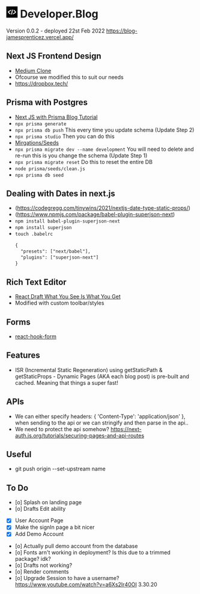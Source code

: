 # <img src="./public//brackets.png" alt="Angle Brackets" width="30" /> Developer.Blog
Version 0.0.2 - deployed 22st Feb 2022
https://blog-jamesprenticez.vercel.app/

## Next JS Frontend Design
- [Medium Clone](https://www.youtube.com/watch?v=I2dcpatq54o)
- Ofcourse we modified this to suit our needs
- https://dropbox.tech/

## Prisma with Postgres
- [Next JS with Prisma Blog Tutorial](https://vercel.com/guides/nextjs-prisma-postgres)
- ``` npx prisma generate ``` 
- ``` npx prisma db push ```  This every time you update schema (Update Step 2)
- ``` npx prisma studio ```   Then you can do this
- [Mirgations/Seeds](https://www.prisma.io/docs/guides/database/seed-database)
- ``` npx prisma migrate dev --name development ``` You will need to delete and re-run this is you change the schema (Update Step 1)
- ``` npx prisma migrate reset ``` Do this to reset the entire DB
- ``` node prisma/seeds/clean.js ``` 
- ``` npx prisma db seed ``` 

## Dealing with Dates in next.js
- (https://codegregg.com/tinywins/2021/nextjs-date-type-static-props/)
- (https://www.npmjs.com/package/babel-plugin-superjson-next)
- ``` npm install babel-plugin-superjson-next ```
- ``` npm install superjson ```
- ``` touch .babelrc ```
  ```
  {
    "presets": ["next/babel"],
    "plugins": ["superjson-next"]
  }
  ``` 
## Rich Text Editor
- [React Draft What You See Is What You Get](https://www.npmjs.com/package/react-draft-wysiwyg)
- Modified with custom toolbar/styles 

## Forms
- [react-hook-form](https://www.npmjs.com/package/react-hook-form)

## Features
- ISR (Incremental Static Regeneration) using getStaticPath & getStaticProps - Dynamic Pages (AKA each blog post) is pre-built and cached. Meaning that things a super fast!

## APIs
- We can either specify headers: { 'Content-Type': 'application/json' }, when sending to the api or we can stringify and then parse in the api..
- We need to protect the api somehow? https://next-auth.js.org/tutorials/securing-pages-and-api-routes

## Useful
- git push origin --set-upstream name

## To Do
- [o] Splash on landing page
- [o] Drafts Edit ability
- [X] User Account Page
- [X] Make the signIn page a bit nicer
- [X] Add Demo Account
- [o] Actually pull demo account from the database
- [o] Fonts arn't working in deployment? Is this due to a trimmed package? idk?
- [o] Drafts not working?
- [o] Render comments
- [o] Upgrade Session to have a username? https://www.youtube.com/watch?v=a6Xs2Ir40OI 3.30.20